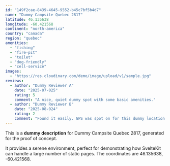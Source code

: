 ```yaml
---
id: "149f2cae-8439-4645-9552-b45c7bf5b4d7"
name: "Dummy Campsite Quebec 2817"
latitude: 46.135638
longitude: -60.421568
continent: "north-america"
country: "canada"
region: "quebec"
amenities:
  - "fishing"
  - "fire-pit"
  - "toilet"
  - "dog-friendly"
  - "cell-service"
images:
  - "https://res.cloudinary.com/demo/image/upload/v1/sample.jpg"
reviews:
  - author: "Dummy Reviewer A"
    date: "2025-07-025"
    rating: 5
    comment: "A nice, quiet dummy spot with some basic amenities."
  - author: "Dummy Reviewer B"
    date: "2025-08-024"
    rating: 2
    comment: "Found it easily. GPS was spot on for this dummy location."
---
```


This is a **dummy description** for Dummy Campsite Quebec 2817, generated for the proof of concept.

It provides a serene environment, perfect for demonstrating how SvelteKit can handle a large number of static pages. The coordinates are 46.135638, -60.421568.
